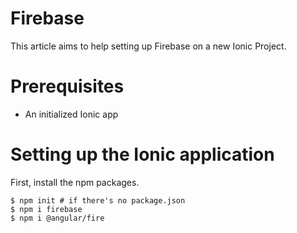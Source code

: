 # Firebase

This article aims to help setting up Firebase on a new Ionic Project.


# Prerequisites

- An initialized Ionic app

# Setting up the Ionic application

First, install the npm packages.

```console
$ npm init # if there's no package.json
$ npm i firebase
$ npm i @angular/fire
```
